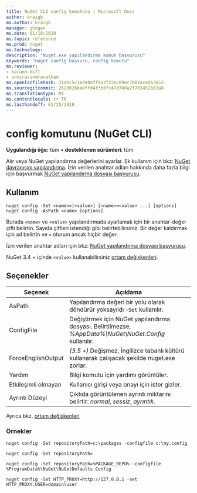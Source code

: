 ```yaml
---
title: NuGet CLI config komutunu | Microsoft Docs
author: kraigb
ms.author: kraigb
manager: ghogen
ms.date: 01/18/2018
ms.topic: reference
ms.prod: nuget
ms.technology: 
description: "Nuget.exe yapılandırma komut başvurusu"
keywords: "nuget config başvuru, config komutu"
ms.reviewer:
- karann-msft
- unniravindranathan
ms.openlocfilehash: 31abc5c1ade0aff9a2f23ec89ec7082acedb3653
ms.sourcegitcommit: 262d026beeffd4f3b6fc47d780a2f701451663a8
ms.translationtype: MT
ms.contentlocale: tr-TR
ms.lasthandoff: 01/25/2018
---
```

# <a name="config-command-nuget-cli"></a>config komutunu (NuGet CLI)

**Uygulandığı öğe:** tüm &bullet; **desteklenen sürümleri**: tüm

Alır veya NuGet yapılandırma değerlerini ayarlar. Ek kullanım için bkz: [NuGet davranışını yapılandırma](../consume-packages/configuring-nuget-behavior.md). İzin verilen anahtar adları hakkında daha fazla bilgi için başvurmak [NuGet yapılandırma dosyası başvurusu](../Schema/nuget-config-file.md).

## <a name="usage"></a>Kullanım

```cli
nuget config -Set <name>=[<value>] [<name>=<value> ...] [options]
nuget config -AsPath <name> [options]
```

Burada `<name>` ve `<value>` yapılandırmada ayarlamak için bir anahtar-değer çifti belirtin. Sayıda çiftleri istendiği gibi belirtebilirsiniz. Bir değer kaldırmak için ad belirtin ve `=` oturum ancak hiçbir değer.

İzin verilen anahtar adları için bkz: [NuGet yapılandırma dosyası başvurusu](../Schema/nuget-config-file.md).

NuGet 3.4 + içinde `<value>` kullanabilirsiniz [ortam değişkenleri](cli-ref-environment-variables.md).

## <a name="options"></a>Seçenekler

| Seçenek | Açıklama |
| --- | --- |
| AsPath | Yapılandırma değeri bir yolu olarak döndürür yoksayıldı `-Set` kullanılır. |
| ConfigFile | Değiştirmek için NuGet yapılandırma dosyası. Belirtilmezse, *%AppData%\NuGet\NuGet.Config* kullanılır. |
| ForceEnglishOutput | *(3.5 +)*  Değişmez, İngilizce tabanlı kültürü kullanarak çalışacak şekilde nuget.exe zorlar. |
| Yardım | Bilgi komutu için yardımı görüntüler. |
| Etkileşimli olmayan | Kullanıcı girişi veya onayı için ister gizler. |
| Ayrıntı Düzeyi | Çıktıda görüntülenen ayrıntı miktarını belirtir: *normal*, *sessiz*, *ayrıntılı*. |

Ayrıca bkz. [ortam değişkenleri](cli-ref-environment-variables.md)

### <a name="examples"></a>Örnekler

```cli
nuget config -Set repositoryPath=c:\packages -configfile c:\my.config

nuget config -Set repositoryPath=

nuget config -Set repositoryPath=%PACKAGE_REPO% -configfile %ProgramData%\NuGet\NuGetDefaults.Config

nuget config -Set HTTP_PROXY=http://127.0.0.1 -set HTTP_PROXY.USER=domain\user
```
